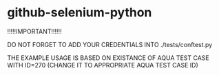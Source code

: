 # github-selenium-python
!!!!!IMPORTANT!!!!!!

DO NOT FORGET TO ADD YOUR CREDENTIALS INTO ./tests/conftest.py

THE EXAMPLE USAGE IS BASED ON EXISTANCE OF AQUA TEST CASE WITH ID=270 (CHANGE IT TO APPROPRIATE AQUA TEST CASE ID)